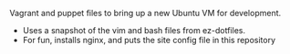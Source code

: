 Vagrant and puppet files to bring up a new Ubuntu VM for development.

 * Uses a snapshot of the vim and bash files from ez-dotfiles.
 * For fun, installs nginx, and puts the site config file in this repository

